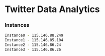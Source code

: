# Twitter Data Analytics

### Instances
```sh
Instance0 - 115.146.88.249
Instance1 - 115.146.85.104
Instance2 - 115.146.86.24
Instance3 - 115.146.86.26
```

